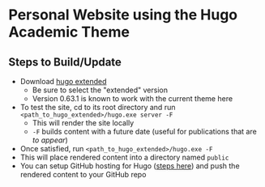 # Personal Website using the Hugo Academic Theme

## Steps to Build/Update
* Download [hugo extended](https://github.com/gohugoio/hugo/releases)
  * Be sure to select the "extended" version
  * Version 0.63.1 is known to work with the current theme here
* To test the site, cd to its root directory and run `<path_to_hugo_extended>/hugo.exe server -F`
  * This will render the site locally
  * `-F` builds content with a future date (useful for publications that are _to appear_)
* Once satisfied, run `<path_to_hugo_extended>/hugo.exe -F`
* This will place rendered content into a directory named `public`
* You can setup GitHub hosting for Hugo ([steps here](https://gohugo.io/hosting-and-deployment/hosting-on-github/)) and push the rendered content to your GitHub repo
